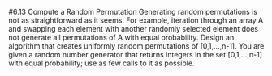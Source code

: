 #6.13 Compute a Random Permutation
Generating random permutations is not as straightforward as it seems.  For example, iteration through an array A and
swapping each element with another randomly selected element does not generate all permutations of A with equal
probability.
Design an algorithm that creates uniformly random permutations of [0,1,...,n-1].  You are given a random number
generator that returns integers in the set [0,1,...,n-1] with equal probability; use as few calls to it as possible.